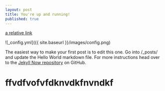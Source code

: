 ```yaml
---
layout: post
title: You're up and running!
published: true
---
```

[a relative link](https://yehyazakareya.github.io/about)

![_config.yml]({{ site.baseurl }}/images/config.png)


The easiest way to make your first post is to edit this one. Go into /_posts/ and update the Hello World markdown file. For more instructions head over to the [Jekyll Now repository](https://github.com/barryclark/jekyll-now) on GitHub.
# ffvdfvofvfdknvdkfnvndkf

